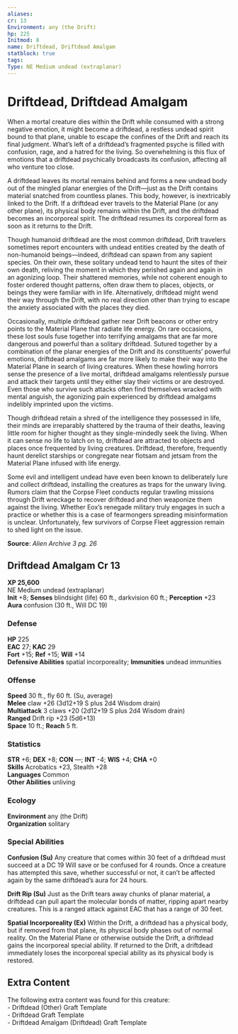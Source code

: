 ```yaml
---
aliases: 
cr: 13
Environment: any (the Drift)
hp: 225
Initmod: 8
name: Driftdead, Driftdead Amalgam
statblock: true
tags: 
Type: NE Medium undead (extraplanar)
---
```


# Driftdead, Driftdead Amalgam

When a mortal creature dies within the Drift while consumed with a strong negative emotion, it might become a driftdead, a restless undead spirit bound to that plane, unable to escape the confines of the Drift and reach its final judgment. What’s left of a driftdead’s fragmented psyche is filled with confusion, rage, and a hatred for the living. So overwhelming is this flux of emotions that a driftdead psychically broadcasts its confusion, affecting all who venture too close.

A driftdead leaves its mortal remains behind and forms a new undead body out of the mingled planar energies of the Drift—just as the Drift contains material snatched from countless planes. This body, however, is inextricably linked to the Drift. If a driftdead ever travels to the Material Plane (or any other plane), its physical body remains within the Drift, and the driftdead becomes an incorporeal spirit. The driftdead resumes its corporeal form as soon as it returns to the Drift.

Though humanoid driftdead are the most common driftdead, Drift travelers sometimes report encounters with undead entities created by the death of non-humanoid beings—indeed, driftdead can spawn from any sapient species. On their own, these solitary undead tend to haunt the sites of their own death, reliving the moment in which they perished again and again in an agonizing loop. Their shattered memories, while not coherent enough to foster ordered thought patterns, often draw them to places, objects, or beings they were familiar with in life. Alternatively, driftdead might wend their way through the Drift, with no real direction other than trying to escape the anxiety associated with the places they died.

Occasionally, multiple driftdead gather near Drift beacons or other entry points to the Material Plane that radiate life energy. On rare occasions, these lost souls fuse together into terrifying amalgams that are far more dangerous and powerful than a solitary driftdead. Sutured together by a combination of the planar energies of the Drift and its constituents’ powerful emotions, driftdead amalgams are far more likely to make their way into the Material Plane in search of living creatures. When these howling horrors sense the presence of a live mortal, driftdead amalgams relentlessly pursue and attack their targets until they either slay their victims or are destroyed. Even those who survive such attacks often find themselves wracked with mental anguish, the agonizing pain experienced by driftdead amalgams indelibly imprinted upon the victims.

Though driftdead retain a shred of the intelligence they possessed in life, their minds are irreparably shattered by the trauma of their deaths, leaving little room for higher thought as they single-mindedly seek the living. When it can sense no life to latch on to, driftdead are attracted to objects and places once frequented by living creatures. Driftdead, therefore, frequently haunt derelict starships or congregate near flotsam and jetsam from the Material Plane infused with life energy.

Some evil and intelligent undead have even been known to deliberately lure and collect driftdead, installing the creatures as traps for the unwary living. Rumors claim that the Corpse Fleet conducts regular trawling missions through Drift wreckage to recover driftdead and then weaponize them against the living. Whether Eox’s renegade military truly engages in such a practice or whether this is a case of fearmongers spreading misinformation is unclear. Unfortunately, few survivors of Corpse Fleet aggression remain to shed light on the issue.

**Source**:  _Alien Archive 3 pg. 26_

## Driftdead Amalgam Cr 13

**XP 25,600**  
NE Medium undead (extraplanar)  
**Init** +8; **Senses** blindsight (life) 60 ft., darkvision 60 ft.; **Perception** +23  
**Aura** confusion (30 ft., Will DC 19)

### Defense

**HP** 225  
**EAC** 27; **KAC** 29  
**Fort** +15; **Ref** +15; **Will** +14  
**Defensive Abilities** spatial incorporeality; **Immunities** undead immunities  

### Offense

**Speed** 30 ft., fly 60 ft. (Su, average)  
**Melee** claw +26 (3d12+19 S plus 2d4 Wisdom drain)  
**Multiattack** 3 claws +20 (2d12+19 S plus 2d4 Wisdom drain)  
**Ranged** Drift rip +23 (5d6+13)  
**Space** 10 ft.; **Reach** 5 ft.

### Statistics

**STR** +6; **DEX** +8; **CON** —; **INT** -4; **WIS** +4; **CHA** +0  
**Skills** Acrobatics +23, Stealth +28  
**Languages** Common  
**Other Abilities** unliving

### Ecology

**Environment** any (the Drift)  
**Organization** solitary

### Special Abilities

**Confusion (Su)** Any creature that comes within 30 feet of a driftdead must succeed at a DC 19 Will save or be confused for 4 rounds. Once a creature has attempted this save, whether successful or not, it can’t be affected again by the same driftdead’s aura for 24 hours.

**Drift Rip (Su)** Just as the Drift tears away chunks of planar material, a driftdead can pull apart the molecular bonds of matter, ripping apart nearby creatures. This is a ranged attack against EAC that has a range of 30 feet.

**Spatial Incorporeality (Ex)** Within the Drift, a driftdead has a physical body, but if removed from that plane, its physical body phases out of normal reality. On the Material Plane or otherwise outside the Drift, a driftdead gains the incorporeal special ability. If returned to the Drift, a driftdead immediately loses the incorporeal special ability as its physical body is restored.

## Extra Content

The following extra content was found for this creature:  
\- Driftdead (Other) Graft Template  
\- Driftdead Graft Template  
\- Driftdead Amalgam (Driftdead) Graft Template
